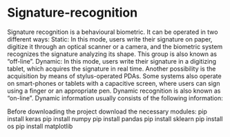# Signature-recognition
Signature recognition is a behavioural biometric. It can be operated in two different ways:  Static: In this mode, users write their signature on paper, digitize it through an optical scanner or a camera, and the biometric system recognizes the signature analyzing its shape. This group is also known as “off-line”.  Dynamic: In this mode, users write their signature in a digitizing tablet, which acquires the signature in real time. Another possibility is the acquisition by means of stylus-operated PDAs. Some systems also operate on smart-phones or tablets with a capacitive screen, where users can sign using a finger or an appropriate pen. Dynamic recognition is also known as “on-line”. Dynamic information usually consists of the following information:

Before downloading the project download the necessary modules:
pip install keras
pip install numpy
pip install pandas
pip install sklearn
pip install os
pip install matplotlib
